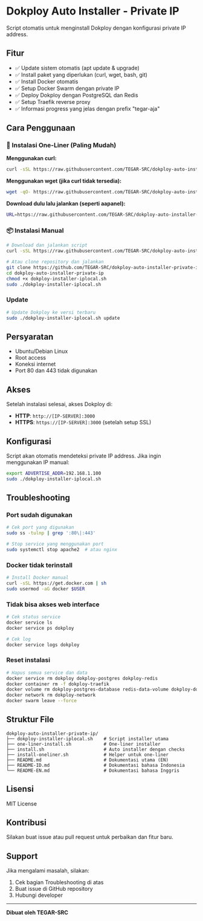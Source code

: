 # Dokploy Auto Installer - Private IP

Script otomatis untuk menginstall Dokploy dengan konfigurasi private IP address.

## Fitur

- ✅ Update sistem otomatis (apt update & upgrade)
- ✅ Install paket yang diperlukan (curl, wget, bash, git)
- ✅ Install Docker otomatis
- ✅ Setup Docker Swarm dengan private IP
- ✅ Deploy Dokploy dengan PostgreSQL dan Redis
- ✅ Setup Traefik reverse proxy
- ✅ Informasi progress yang jelas dengan prefix "tegar-aja"

## Cara Penggunaan

### 🚀 Instalasi One-Liner (Paling Mudah)

**Menggunakan curl:**
```bash
curl -sSL https://raw.githubusercontent.com/TEGAR-SRC/dokploy-auto-installer-private-ip/main/one-liner-install.sh | bash
```

**Menggunakan wget (jika curl tidak tersedia):**
```bash
wget -qO- https://raw.githubusercontent.com/TEGAR-SRC/dokploy-auto-installer-private-ip/main/one-liner-install.sh | bash
```

**Download dulu lalu jalankan (seperti aapanel):**
```bash
URL=https://raw.githubusercontent.com/TEGAR-SRC/dokploy-auto-installer-private-ip/main/one-liner-install.sh && if [ -f /usr/bin/curl ];then curl -ksSO "$URL" ;else wget --no-check-certificate -O one-liner-install.sh "$URL";fi;bash one-liner-install.sh
```

### 📦 Instalasi Manual
```bash
# Download dan jalankan script
curl -sSL https://raw.githubusercontent.com/TEGAR-SRC/dokploy-auto-installer-private-ip/main/install.sh | bash

# Atau clone repository dan jalankan
git clone https://github.com/TEGAR-SRC/dokploy-auto-installer-private-ip.git
cd dokploy-auto-installer-private-ip
chmod +x dokploy-installer-iplocal.sh
sudo ./dokploy-installer-iplocal.sh
```

### Update
```bash
# Update Dokploy ke versi terbaru
sudo ./dokploy-installer-iplocal.sh update
```

## Persyaratan

- Ubuntu/Debian Linux
- Root access
- Koneksi internet
- Port 80 dan 443 tidak digunakan

## Akses

Setelah instalasi selesai, akses Dokploy di:
- **HTTP**: `http://[IP-SERVER]:3000`
- **HTTPS**: `https://[IP-SERVER]:3000` (setelah setup SSL)

## Konfigurasi

Script akan otomatis mendeteksi private IP address. Jika ingin menggunakan IP manual:

```bash
export ADVERTISE_ADDR=192.168.1.100
sudo ./dokploy-installer-iplocal.sh
```

## Troubleshooting

### Port sudah digunakan
```bash
# Cek port yang digunakan
sudo ss -tulnp | grep ':80\|:443'

# Stop service yang menggunakan port
sudo systemctl stop apache2  # atau nginx
```

### Docker tidak terinstall
```bash
# Install Docker manual
curl -sSL https://get.docker.com | sh
sudo usermod -aG docker $USER
```

### Tidak bisa akses web interface
```bash
# Cek status service
docker service ls
docker service ps dokploy

# Cek log
docker service logs dokploy
```

### Reset instalasi
```bash
# Hapus semua service dan data
docker service rm dokploy dokploy-postgres dokploy-redis
docker container rm -f dokploy-traefik
docker volume rm dokploy-postgres-database redis-data-volume dokploy-docker-config
docker network rm dokploy-network
docker swarm leave --force
```

## Struktur File

```
dokploy-auto-installer-private-ip/
├── dokploy-installer-iplocal.sh    # Script installer utama
├── one-liner-install.sh            # One-liner installer
├── install.sh                      # Auto installer dengan checks
├── install-oneliner.sh             # Helper untuk one-liner
├── README.md                       # Dokumentasi utama (EN)
├── README-ID.md                    # Dokumentasi bahasa Indonesia
└── README-EN.md                    # Dokumentasi bahasa Inggris
```

## Lisensi

MIT License

## Kontribusi

Silakan buat issue atau pull request untuk perbaikan dan fitur baru.

## Support

Jika mengalami masalah, silakan:
1. Cek bagian Troubleshooting di atas
2. Buat issue di GitHub repository
3. Hubungi developer

---
**Dibuat oleh TEGAR-SRC**